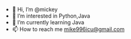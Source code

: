 - 👋 Hi, I’m @mickey
- 👀 I’m interested in Python,Java
- 🌱 I’m currently learning Java
- 📫 How to reach me mike996icu@gmail.com


<!---
mickey996icu/mickey996icu is a ✨ special ✨ repository because its `README.md` (this file) appears on your GitHub profile.
You can click the Preview link to take a look at your changes.
--->
